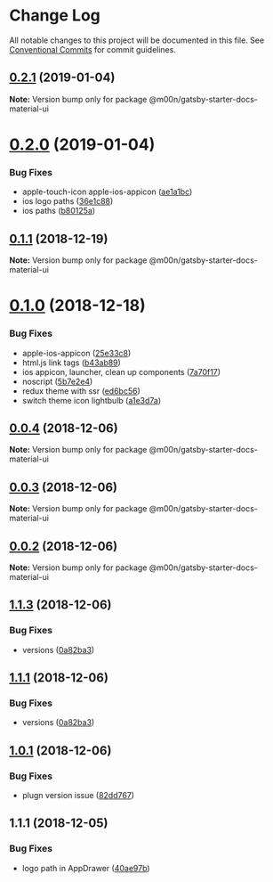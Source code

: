 # Change Log

All notable changes to this project will be documented in this file.
See [Conventional Commits](https://conventionalcommits.org) for commit guidelines.

## [0.2.1](https://github.com/6stars/gatsby-docs/compare/@m00n/gatsby-starter-docs-material-ui@0.2.0...@m00n/gatsby-starter-docs-material-ui@0.2.1) (2019-01-04)

**Note:** Version bump only for package @m00n/gatsby-starter-docs-material-ui

# [0.2.0](https://github.com/6stars/gatsby-docs/compare/@m00n/gatsby-starter-docs-material-ui@0.1.1...@m00n/gatsby-starter-docs-material-ui@0.2.0) (2019-01-04)

### Bug Fixes

- apple-touch-icon apple-ios-appicon ([ae1a1bc](https://github.com/6stars/gatsby-docs/commit/ae1a1bc))
- ios logo paths ([36e1c88](https://github.com/6stars/gatsby-docs/commit/36e1c88))
- ios paths ([b80125a](https://github.com/6stars/gatsby-docs/commit/b80125a))

## [0.1.1](https://github.com/6stars/gatsby-docs/compare/@m00n/gatsby-starter-docs-material-ui@0.1.0...@m00n/gatsby-starter-docs-material-ui@0.1.1) (2018-12-19)

**Note:** Version bump only for package @m00n/gatsby-starter-docs-material-ui

# [0.1.0](https://github.com/6stars/gatsby-docs/compare/@m00n/gatsby-starter-docs-material-ui@0.0.4...@m00n/gatsby-starter-docs-material-ui@0.1.0) (2018-12-18)

### Bug Fixes

- apple-ios-appicon ([25e33c8](https://github.com/6stars/gatsby-docs/commit/25e33c8))
- html.js link tags ([b43ab89](https://github.com/6stars/gatsby-docs/commit/b43ab89))
- ios appicon, launcher, clean up components ([7a70f17](https://github.com/6stars/gatsby-docs/commit/7a70f17))
- noscript ([5b7e2e4](https://github.com/6stars/gatsby-docs/commit/5b7e2e4))
- redux theme with ssr ([ed6bc56](https://github.com/6stars/gatsby-docs/commit/ed6bc56))
- switch theme icon lightbulb ([a1e3d7a](https://github.com/6stars/gatsby-docs/commit/a1e3d7a))

## [0.0.4](https://github.com/6stars/gatsby-docs/compare/@m00n/gatsby-starter-docs-material-ui@0.0.3...@m00n/gatsby-starter-docs-material-ui@0.0.4) (2018-12-06)

**Note:** Version bump only for package @m00n/gatsby-starter-docs-material-ui

## [0.0.3](https://github.com/6stars/gatsby-docs/compare/@m00n/gatsby-starter-docs-material-ui@0.0.2...@m00n/gatsby-starter-docs-material-ui@0.0.3) (2018-12-06)

**Note:** Version bump only for package @m00n/gatsby-starter-docs-material-ui

## [0.0.2](https://github.com/6stars/gatsby-docs/compare/@m00n/gatsby-starter-docs-material-ui@1.1.3...@m00n/gatsby-starter-docs-material-ui@0.0.2) (2018-12-06)

**Note:** Version bump only for package @m00n/gatsby-starter-docs-material-ui

## [1.1.3](https://github.com/6stars/gatsby-docs/compare/@m00n/gatsby-starter-docs-material-ui@1.0.1...@m00n/gatsby-starter-docs-material-ui@1.1.3) (2018-12-06)

### Bug Fixes

- versions ([0a82ba3](https://github.com/6stars/gatsby-docs/commit/0a82ba3))

## [1.1.1](https://github.com/6stars/gatsby-docs/compare/@m00n/gatsby-starter-docs-material-ui@1.0.1...@m00n/gatsby-starter-docs-material-ui@1.1.1) (2018-12-06)

### Bug Fixes

- versions ([0a82ba3](https://github.com/6stars/gatsby-docs/commit/0a82ba3))

## [1.0.1](https://github.com/6stars/gatsby-docs/compare/@m00n/gatsby-starter-docs-material-ui@1.1.1...@m00n/gatsby-starter-docs-material-ui@1.0.1) (2018-12-06)

### Bug Fixes

- plugn version issue ([82dd767](https://github.com/6stars/gatsby-docs/commit/82dd767))

## 1.1.1 (2018-12-05)

### Bug Fixes

- logo path in AppDrawer ([40ae97b](https://github.com/6stars/gatsby-docs/commit/40ae97b))
